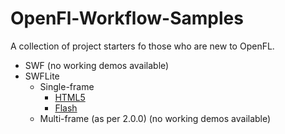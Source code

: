 # OpenFl-Workflow-Samples
A collection of project starters fo those who are new to OpenFL.

* SWF (no working demos available)
* SWFLite
  * Single-frame
    * [HTML5](http://anifow-data.s3.amazonaws.com/sharing/github/OpenFl-Workflow-Samples/swflite-singleframe-html5/index.html)
    * [Flash](http://anifow-data.s3.amazonaws.com/sharing/github/OpenFl-Workflow-Samples/swflite-singleframe-flash/Depp001.swf)
  * Multi-frame (as per 2.0.0) (no working demos available)
